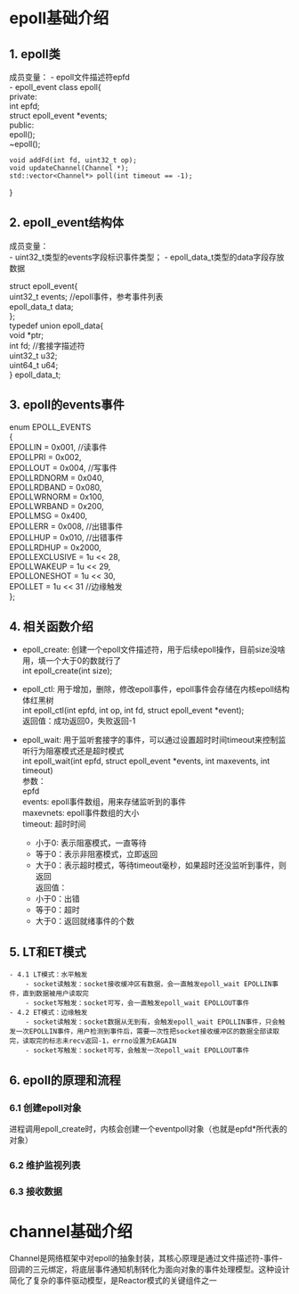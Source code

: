 # epoll基础介绍  
## 1. epoll类  
成员变量：
    - epoll文件描述符epfd  
    - epoll_event 
class epoll{  
private:  
    int epfd;  
    struct epoll_event *events;  
public:  
    epoll();  
    ~epoll();  

    void addFd(int fd, uint32_t op);  
    void updateChannel(Channel *);  
    std::vector<Channel*> poll(int timeout == -1);  
}  

## 2. epoll_event结构体  
成员变量：  
    - uint32_t类型的events字段标识事件类型；
    - epoll_data_t类型的data字段存放数据  

struct epoll_event{  
    uint32_t events; //epoll事件，参考事件列表  
    epoll_data_t data;  
};  
typedef union epoll_data{  
    void *ptr;  
    int fd; //套接字描述符  
    uint32_t u32;  
    uint64_t u64;  
} epoll_data_t;  

## 3. epoll的events事件  
enum EPOLL_EVENTS  
{  
    EPOLLIN = 0x001, //读事件  
    EPOLLPRI = 0x002,  
    EPOLLOUT = 0x004, //写事件  
    EPOLLRDNORM = 0x040,  
    EPOLLRDBAND = 0x080,  
    EPOLLWRNORM = 0x100,  
    EPOLLWRBAND = 0x200,  
    EPOLLMSG = 0x400,  
    EPOLLERR = 0x008, //出错事件  
    EPOLLHUP = 0x010, //出错事件  
    EPOLLRDHUP = 0x2000,  
    EPOLLEXCLUSIVE = 1u << 28,  
    EPOLLWAKEUP = 1u << 29,  
    EPOLLONESHOT = 1u << 30,  
    EPOLLET = 1u << 31 //边缘触发  
};  

## 4. 相关函数介绍  
- epoll_create: 创建一个epoll文件描述符，用于后续epoll操作，目前size没啥用，填一个大于0的数就行了  
int epoll_create(int size);  

- epoll_ctl: 用于增加，删除，修改epoll事件，epoll事件会存储在内核epoll结构体红黑树  
int epoll_ctl(int epfd, int op, int fd, struct epoll_event *event);  
返回值：成功返回0，失败返回-1  

- epoll_wait: 用于监听套接字的事件，可以通过设置超时时间timeout来控制监听行为阻塞模式还是超时模式  
int epoll_wait(int epfd, struct epoll_event *events, int maxevents, int timeout)  
参数：  
epfd  
events: epoll事件数组，用来存储监听到的事件  
maxevnets: epoll事件数组的大小  
timeout: 超时时间  
    - 小于0: 表示阻塞模式，一直等待  
    - 等于0：表示非阻塞模式，立即返回  
    - 大于0：表示超时模式，等待timeout毫秒，如果超时还没监听到事件，则返回  
返回值：  
    - 小于0：出错  
    - 等于0：超时  
    - 大于0：返回就绪事件的个数  

## 5. LT和ET模式  
    - 4.1 LT模式：水平触发  
        - socket读触发：socket接收缓冲区有数据，会一直触发epoll_wait EPOLLIN事件，直到数据被用户读取完  
        - socket写触发：socket可写，会一直触发epoll_wait EPOLLOUT事件  
    - 4.2 ET模式：边缘触发  
        - socket读触发：socket数据从无到有，会触发epoll_wait EPOLLIN事件，只会触发一次EPOLLIN事件，用户检测到事件后，需要一次性把socket接收缓冲区的数据全部读取完，读取完的标志未recv返回-1，errno设置为EAGAIN  
        - socket写触发：socket可写，会触发一次epoll_wait EPOLLOUT事件  

## 6. epoll的原理和流程  
### 6.1 创建epoll对象   
进程调用epoll_create时，内核会创建一个eventpoll对象（也就是epfd*所代表的对象）  
### 6.2 维护监视列表  

### 6.3 接收数据  


# channel基础介绍  
Channel是网络框架中对epoll的抽象封装，其核心原理是通过文件描述符-事件-回调的三元绑定，将底层事件通知机制转化为面向对象的事件处理模型。这种设计简化了复杂的事件驱动模型，是Reactor模式的关键组件之一  

 
